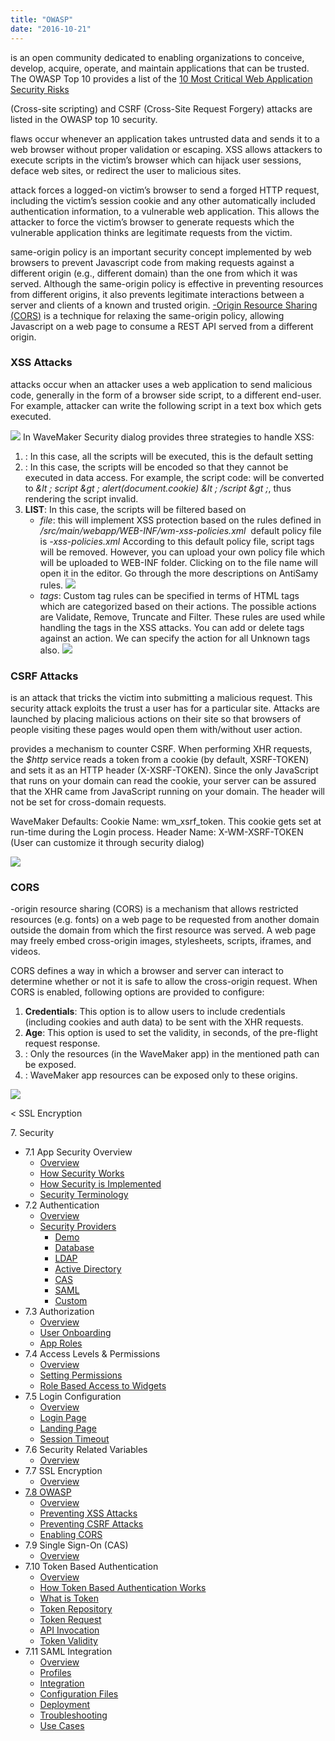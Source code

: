 ```yaml
---
title: "OWASP"
date: "2016-10-21"
---
```


[](https://www.owasp.org/index.php/About_OWASP)is an open community dedicated to enabling organizations to conceive, develop, acquire, operate, and maintain applications that can be trusted. The OWASP Top 10 provides a list of the [10 Most Critical Web Application Security Risks](https://www.owasp.org/index.php/Category:OWASP_Top_Ten_Project)

(Cross-site scripting) and CSRF (Cross-Site Request Forgery) attacks are listed in the OWASP top 10 security.

[](https://www.owasp.org/index.php/Top_10_2013-A3-Cross-Site_Scripting_(XSS))flaws occur whenever an application takes untrusted data and sends it to a web browser without proper validation or escaping. XSS allows attackers to execute scripts in the victim’s browser which can hijack user sessions, deface web sites, or redirect the user to malicious sites.

[](https://www.owasp.org/index.php/Top_10_2013-A8-Cross-Site_Request_Forgery_(CSRF))attack forces a logged-on victim’s browser to send a forged HTTP request, including the victim’s session cookie and any other automatically included authentication information, to a vulnerable web application. This allows the attacker to force the victim’s browser to generate requests which the vulnerable application thinks are legitimate requests from the victim.

same-origin policy is an important security concept implemented by web browsers to prevent Javascript code from making requests against a different origin (e.g., different domain) than the one from which it was served. Although the same-origin policy is effective in preventing resources from different origins, it also prevents legitimate interactions between a server and clients of a known and trusted origin. [\-Origin Resource Sharing (CORS)](https://spring.io/understanding/CORS) is a technique for relaxing the same-origin policy, allowing Javascript on a web page to consume a REST API served from a different origin.

### XSS Attacks

attacks occur when an attacker uses a web application to send malicious code, generally in the form of a browser side script, to a different end-user. For example, attacker can write the following script in a text box <script>alert(document.cookie)</script> which gets executed.

[![](../assets/security_OWSP_XSS.png)](../assets/security_OWSP_XSS.png) In WaveMaker Security dialog provides three strategies to handle XSS:

1. : In this case, all the scripts will be executed, this is the default setting
2. : In this case, the scripts will be encoded so that they cannot be executed in data access. For example, the script code:<script>alert(document.cookie)</script> will be converted to _&lt ; script &gt ; alert(document.cookie) &lt ; /script &gt ;_, thus rendering the script invalid.
3. **LIST**: In this case, the scripts will be filtered based on
    - _file_: this will implement XSS protection based on the rules defined in _/src/main/webapp/WEB-INF/wm-xss-policies.xml_  default policy file is _\-xss-policies.xml_ According to this default policy file, script tags will be removed. However, you can upload your own policy file which will be uploaded to WEB-INF folder. Clicking on to the file name will open it in the editor. Go through the [](/learn/app-development/app-security/xss-antisamy-policy-configuration/)more descriptions on AntiSamy rules. [![](../assets/security_OWSP_XSSpolicy.png)](../assets/security_OWSP_XSSpolicy.png)
    - _tags_: Custom tag rules can be specified in terms of HTML tags which are categorized based on their actions. The possible actions are Validate, Remove, Truncate and Filter. These rules are used while handling the tags in the XSS attacks. You can add or delete tags against an action. We can specify the action for all Unknown tags also. [![](../assets/security_OWSP_XSStags.png)](../assets/security_OWSP_XSStags.png)

### CSRF Attacks

is an attack that tricks the victim into submitting a malicious request. This security attack exploits the trust a user has for a particular site. Attacks are launched by placing malicious actions on their site so that browsers of people visiting these pages would open them with/without user action.

provides a mechanism to counter CSRF. When performing XHR requests, the _$http_ service reads a token from a cookie (by default, XSRF-TOKEN) and sets it as an HTTP header (X-XSRF-TOKEN). Since the only JavaScript that runs on your domain can read the cookie, your server can be assured that the XHR came from JavaScript running on your domain. The header will not be set for cross-domain requests.

WaveMaker Defaults: Cookie Name: wm\_xsrf\_token. This cookie gets set at run-time during the Login process. Header Name: X-WM-XSRF-TOKEN (User can customize it through security dialog)

[![](../assets/security_OWSP_CSRF.png)](../assets/security_OWSP_CSRF.png)

### CORS

\-origin resource sharing (CORS) is a mechanism that allows restricted resources (e.g. fonts) on a web page to be requested from another domain outside the domain from which the first resource was served. A web page may freely embed cross-origin images, stylesheets, scripts, iframes, and videos.

CORS defines a way in which a browser and server can interact to determine whether or not it is safe to allow the cross-origin request. When CORS is enabled, following options are provided to configure:

1. **Credentials**: This option is to allow users to include credentials (including cookies and auth data) to be sent with the XHR requests.
2. **Age**: This option is used to set the validity, in seconds, of the pre-flight request response.
3. : Only the resources (in the WaveMaker app) in the mentioned path can be exposed.
4. : WaveMaker app resources can be exposed only to these origins.

[![](../assets/security_OWSP_CORS.png)](../assets/security_OWSP_CORS.png)

< SSL Encryption

7\. Security

- 7.1 App Security Overview
    - [Overview](/learn/app-security/app-security/#)
    - [How Security Works](/learn/app-security/app-security/#working)
    - [How Security is Implemented](/learn/app-security/app-security/#implementation)
    - [Security Terminology](/learn/app-security/app-security/#terminology)
- 7.2 Authentication
    - [Overview](/learn/app-security/authentication/)
    - [Security Providers](/learn/app-security/authentication/#security-providers)
        - [Demo](/learn/app-security/authentication/#demo)
        - [Database](/learn/app-security/authentication/#database)
        - [LDAP](/learn/app-security/authentication/#ldap)
        - [Active Directory](/learn/app-security/authentication/#ad)
        - [CAS](/learn/app-security/authentication/#cas)
        - [SAML](/learn/app-security/authentication/#saml)
        - [Custom](/learn/app-security/authentication/#custom)
- 7.3 Authorization
    - [Overview](/learn/app-security/authorization/)
    - [User Onboarding](/learn/app-security/authorization/#user-onboarding)
    - [App Roles](/learn/app-security/authorization/#app-roles)
- 7.4 Access Levels & Permissions
    - [Overview](/learn/app-security/access-levels-permissions/)
    - [Setting Permissions](/learn/app-security/access-levels-permissions/#setting-permissions)
    - [Role Based Access to Widgets](/learn/app-security/access-levels-permissions/#role-based-access)
- 7.5 Login Configuration
    - [Overview](/learn/app-security/login-configuration/)
    - [Login Page](/learn/app-security/login-configuration/#login-page)
    - [Landing Page](/learn/app-security/login-configuration/#landing-page)
    - [Session Timeout](/learn/app-security/login-configuration/#session-timeout)
- 7.6 Security Related Variables
    - [Overview](/learn/app-security/security-variables)
- 7.7 SSL Encryption
    - [Overview](/learn/app-security/ssl-encryption/)
- [7.8 OWASP](#)
    - [Overview](#)
    - [Preventing XSS Attacks](#xss)
    - [Preventing CSRF Attacks](#csrf)
    - [Enabling CORS](#cors)
- 7.9 Single Sign-On (CAS)
    - [Overview](/learn/app-security/central-authentication-system/)
- 7.10 Token Based Authentication
    - [Overview](/learn/app-security/token-based-authentication/)
    - [How Token Based Authentication Works](/learn/app-security/token-based-authentication/#working)
    - [What is Token](/learn/app-security/token-based-authentication/#token)
    - [Token Repository](/learn/app-security/token-based-authentication/#token-repository)
    - [Token Request](/learn/app-security/token-based-authentication/#token-request)
    - [API Invocation](/learn/app-security/token-based-authentication/#api-invocation)
    - [Token Validity](/learn/app-security/token-based-authentication/#token-validity)
- 7.11 SAML Integration
    - [Overview](/learn/app-development/app-security/saml-integration/)
    - [Profiles](/learn/app-development/app-security/saml-integration/#profiles)
    - [Integration](/learn/app-development/app-security/saml-integration/#integration)
    - [Configuration Files](/learn/app-development/app-security/saml-integration/#files)
    - [Deployment](/learn/app-development/app-security/saml-integration/#deployment)
    - [Troubleshooting](/learn/app-development/app-security/saml-integration/#troubleshooting)
    - [Use Cases](/learn/app-development/app-security/saml-integration/#use-cases)
